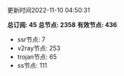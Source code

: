 更新时间2022-11-10 04:50:31

**总订阅: 45**
**总节点: 2358**
**有效节点: 436**
- ssr节点: 7
- v2ray节点: 253
- trojan节点: 65
- ss节点: 111
